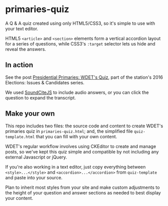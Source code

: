 # primaries-quiz
A Q & A quiz created using only HTML5/CSS3, so it's simple to use with your text editor.

HTML5 `<article>` and `<section>` elements form a vertical accordion layout for a series of questions, while CSS3's `:target` selector lets us hide and reveal the answers.

## In action
See the post <a href="http://wdet.org/posts/2016/02/29/82585-presidential-primaries-wdets-quiz/">Presidential Primaries: WDET's Quiz</a>, part of the station's 2016 Elections: Issues & Candidates series.

We used <a href="http://soundcite.knightlab.com/">SoundCiteJS</a> to include audio answers, or you can click the question to expand the transcript.

## Make your own
This repo includes two files: the source code and content to create WDET's primaries quiz in `primaries-quiz.html`; and, the simplified file `quiz-template.html` that you can fill with your own content. 

WDET's regular workflow involves using CKEditor to create and manage posts, so we've kept this quiz simple and compatible by not including any external Javascript or jQuery. 

If you're also working in a text editor, just copy everything between `<style>...</style>` and `<accordion>...</accordion>` from `quiz-template` and paste into your source. 

Plan to inherit most styles from your site and make custom adjustments to the height of your question and answer sections as needed to best display your content.


